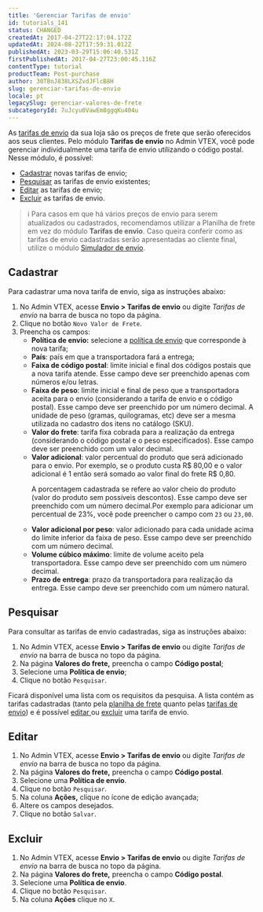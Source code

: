 ```yaml
---
title: 'Gerenciar Tarifas de envio'
id: tutorials_141
status: CHANGED
createdAt: 2017-04-27T22:17:04.172Z
updatedAt: 2024-08-22T17:59:31.012Z
publishedAt: 2023-03-29T15:06:40.531Z
firstPublishedAt: 2017-04-27T23:00:45.116Z
contentType: tutorial
productTeam: Post-purchase
author: 30TBnJ838LXSZvdJFlcB8H
slug: gerenciar-tarifas-de-envio
locale: pt
legacySlug: gerenciar-valores-de-frete
subcategoryId: 7uJcyu0VawEm8ggqKu404u
---
```


As [tarifas de envio](https://help.vtex.com/pt/tutorial/tarifas-de-envio--1Balpg3rv0854udEPedvMM) da sua loja são os preços de frete que serão oferecidos aos seus clientes. Pelo módulo **Tarifas de envio** no Admin VTEX, você pode gerenciar individualmente uma tarifa de envio utilizando o código postal. Nesse módulo, é possível:

* [Cadastrar](#cadastrar) novas tarifas de envio;
* [Pesquisar](#pesquisar) as tarifas de envio existentes;
* [Editar](#editar) as tarifas de envio;
* [Excluir](#excluir) as tarifas de envio.

>ℹ️ Para casos em que há vários preços de envio para serem atualizados ou cadastrados, recomendamos utilizar a Planilha de frete em vez do módulo **Tarifas de envio**. Caso queira conferir como as tarifas de envio cadastradas serão apresentadas ao cliente final, utilize o módulo [Simulador de envio](https://help.vtex.com/pt/tutorial/simulacao-de-frete--tutorials_144).

## Cadastrar

Para cadastrar uma nova tarifa de envio, siga as instruções abaixo:

1. No Admin VTEX, acesse **Envio > Tarifas de envio** ou digite *Tarifas de envio* na barra de busca no topo da página.     
2. Clique no botão `Novo Valor de Frete`.  
3. Preencha os campos:
    * **Política de envio:** selecione a [política de envio](https://help.vtex.com/pt/tutorial/politica-de-envio--tutorials_140) que corresponde à nova tarifa;
    * **País**: país em que a transportadora fará a entrega;
    * **Faixa de código postal**: limite inicial e final dos códigos postais que a nova tarifa atende. Esse campo deve ser preenchido apenas com números e/ou letras.
    * **Faixa de peso**: limite inicial e final de peso que a transportadora aceita para o envio (considerando a tarifa de envio e o código postal). Esse campo deve ser preenchido por um número decimal. A unidade de peso (gramas, quilogramas, etc) deve ser a mesma utilizada no cadastro dos itens no catálogo (SKU). 
    * **Valor do frete**: tarifa fixa cobrada para a realização da entrega (considerando o código postal e o peso especificados). Esse campo deve ser preenchido com um valor decimal.
    * **Valor adicional**: valor percentual do produto que será adicionado para o envio. Por exemplo, se o produto custa R$ 80,00 e o valor adicional é 1 então será somado ao valor final do frete R$ 0,80.<p>A porcentagem cadastrada se refere ao valor cheio do produto (valor do produto sem possíveis descontos). Esse campo deve ser preenchido com um número decimal.Por exemplo para adicionar um percentual de 
23%, você pode preencher o campo com `23` ou `23,00`.</p>
    * **Valor adicional por peso**: valor adicionado para cada unidade acima do limite inferior da faixa de peso. Esse campo deve ser preenchido com um número decimal.
    * **Volume cúbico máximo**: limite de volume aceito pela transportadora. Esse campo deve ser preenchido com um número decimal.
    * **Prazo de entrega**: prazo da transportadora para realização da entrega. Esse campo deve ser preenchido com um número natural.

## Pesquisar

Para consultar as tarifas de envio cadastradas, siga as instruções abaixo:

1. No Admin VTEX, acesse **Envio > Tarifas de envio** ou digite *Tarifas de envio* na barra de busca no topo da página.    
2. Na página **Valores do frete,** preencha o campo **Código postal**;
3. Selecione uma **Política de envio**;
4. Clique no botão `Pesquisar`.

Ficará disponível uma lista com os requisitos da pesquisa. A lista contém as tarifas cadastradas (tanto pela [planilha de frete](https://help.vtex.com/pt/tutorial/planilha-de-frete--tutorials_127) quanto pelas [tarifas de envio](https://help.vtex.com/pt/tutorial/tarifas-de-envio--1Balpg3rv0854udEPedvMM)) e é possível [editar ](#editar)ou [excluir](#excluir) uma tarifa de envio.

## Editar

1. No Admin VTEX, acesse **Envio > Tarifas de envio** ou digite *Tarifas de envio* na barra de busca no topo da página.    
2. Na página **Valores do frete,** preencha o campo **Código postal**.  
3. Selecione uma **Política de envio**.  
4. Clique no botão `Pesquisar`.
5. Na coluna **Ações,** clique no ícone <i class="fas fa-edit"></i>  de edição avançada;
6. Altere os campos desejados.  
7. Clique no botão `Salvar`.

## Excluir

1. No Admin VTEX, acesse **Envio > Tarifas de envio** ou digite *Tarifas de envio* na barra de busca no topo da página.    
3. Na página **Valores do frete,** preencha o campo **Código postal**.  
4. Selecione uma **Política de envio**.  
5. Clique no botão `Pesquisar`.  
6. Na coluna **Ações** clique no `X`.
